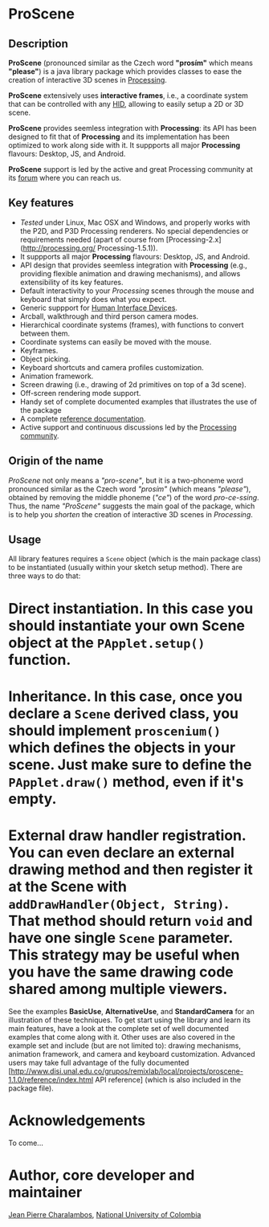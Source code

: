 ProScene
========

## Description

**ProScene** (pronounced similar as the Czech word **"prosím"** which means **"please"**) is a java library package which provides classes to ease the creation of interactive 3D scenes in [Processing](http://processing.org).

**ProScene** extensively uses **interactive frames**, i.e., a coordinate system that can be controlled with any [HID](http://en.wikipedia.org/wiki/Human_interface_device), allowing to easily setup a 2D or 3D scene.

**ProScene** provides seemless integration with **Processing**: its API has been designed to fit that of **Processing** and its implementation has been optimized to work along side with it. It suppports all major **Processing** flavours: Desktop, JS, and Android.

**ProScene** support is led by the active and great Processing community at its [forum](http://forum.processing.org/search/proscene) where you can reach us.

## Key features

 * *Tested* under Linux, Mac OSX and Windows, and properly works with the P2D, and P3D Processing renderers. No special dependencies or requirements needed (apart of course from [Processing-2.x](http://processing.org/ Processing-1.5.1)).
 * It suppports all major **Processing** flavours: Desktop, JS, and Android.
 * API design that provides seemless integration with **Processing** (e.g., providing flexible animation and drawing mechanisms), and allows extensibility of its key features.
 * Default interactivity to your *Processing* scenes through the mouse and keyboard that simply does what you expect.
 * Generic suppport for [Human Interface Devices](http://en.wikipedia.org/wiki/Human_interface_device). 
 * Arcball, walkthrough and third person camera modes.
 * Hierarchical coordinate systems (frames), with functions to convert between them.
 * Coordinate systems can easily be moved with the mouse.
 * Keyframes.
 * Object picking.
 * Keyboard shortcuts and camera profiles customization.
 * Animation framework.
 * Screen drawing (i.e., drawing of 2d primitives on top of a 3d scene).
 * Off-screen rendering mode support.
 * Handy set of complete documented examples that illustrates the use of the package
 * A complete [reference documentation](http://www.disi.unal.edu.co/grupos/remixlab/local/projects/proscene-1.1.0/reference/index.html).
 * Active support and continuous discussions led by the [Processing community](http://forum.processing.org/search/proscene).

## Origin of the name

*ProScene* not only means a *"pro-scene"*, but it is a two-phoneme word pronounced similar as the Czech word *"prosím"* (which means *"please"*), obtained by removing the middle phoneme (*"ce"*) of the word *pro-ce-ssing*. Thus, the name *"ProScene"* suggests the main goal of the package, which is to help you _shorten_ the creation of interactive 3D scenes in *Processing*.

## Usage

All library features requires a `Scene` object (which is the main package class) to be instantiated (usually within your sketch setup method). There are three ways to do that:
 # **Direct instantiation**. In this case you should instantiate your own Scene object at the `PApplet.setup()` function. 
 # **Inheritance**. In this case, once you declare a `Scene` derived class, you should implement `proscenium()` which defines the objects in your scene. Just make sure to define the `PApplet.draw()` method, even if it's empty.
 # **External draw handler registration**. You can even declare an external drawing method and then register it at the Scene with `addDrawHandler(Object, String)`. That method should return `void` and have one single `Scene` parameter. This strategy may be useful when you have the same drawing code shared among multiple viewers.

See the examples **BasicUse**, **AlternativeUse**, and **StandardCamera** for an illustration of these techniques. To get start using the library and learn its main features, have a look at the complete set of well documented examples that come along with it. Other uses are also covered in the example set and include (but are not limited to): drawing mechanisms, animation framework, and camera and keyboard customization. Advanced users may take full advantage of the fully documented [http://www.disi.unal.edu.co/grupos/remixlab/local/projects/proscene-1.1.0/reference/index.html API reference] (which is also included in the package file).

# Acknowledgements

To come...

# Author, core developer and maintainer

[Jean Pierre Charalambos](http://disi.unal.edu.co/profesores/pierre/), [National University of Colombia](http://www.unal.edu.co)